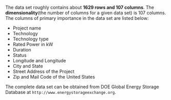 The data set roughly contains about **1629 rows and 107 columns**.
The **dimensionality**(the number of columns for a given data set) is 107 columns.
The columns of primary importance in the data set are listed below:


* Project name
* Technology
* Technology type
* Rated Power in kW
* Duration
* Status
* Longitude and Longitude
* City and State
* Street Address of the Project
* Zip and Mail Code of the United States

The complete data set can be obtained from DOE Global Energy Storage Database at `http://www.energystorageexchange.org`.
